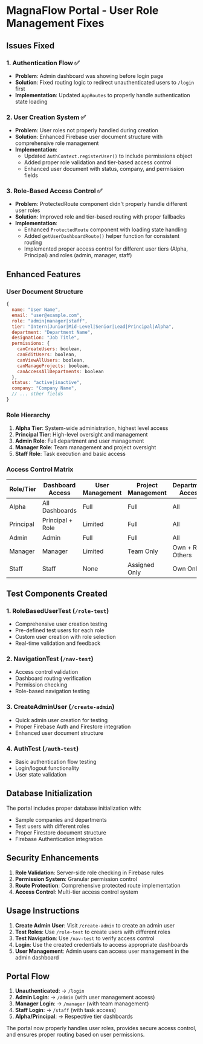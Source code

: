 # MagnaFlow Portal - User Role Management Fixes

## Issues Fixed

### 1. Authentication Flow ✅
- **Problem**: Admin dashboard was showing before login page
- **Solution**: Fixed routing logic to redirect unauthenticated users to `/login` first
- **Implementation**: Updated `AppRoutes` to properly handle authentication state loading

### 2. User Creation System ✅
- **Problem**: User roles not properly handled during creation
- **Solution**: Enhanced Firebase user document structure with comprehensive role management
- **Implementation**: 
  - Updated `AuthContext.registerUser()` to include permissions object
  - Added proper role validation and tier-based access control
  - Enhanced user document with status, company, and permission fields

### 3. Role-Based Access Control ✅
- **Problem**: ProtectedRoute component didn't properly handle different user roles
- **Solution**: Improved role and tier-based routing with proper fallbacks
- **Implementation**:
  - Enhanced `ProtectedRoute` component with loading state handling
  - Added `getUserDashboardRoute()` helper function for consistent routing
  - Implemented proper access control for different user tiers (Alpha, Principal) and roles (admin, manager, staff)

## Enhanced Features

### User Document Structure
```javascript
{
  name: "User Name",
  email: "user@example.com",
  role: "admin|manager|staff",
  tier: "Intern|Junior|Mid-Level|Senior|Lead|Principal|Alpha",
  department: "Department Name",
  designation: "Job Title",
  permissions: {
    canCreateUsers: boolean,
    canEditUsers: boolean,
    canViewAllUsers: boolean,
    canManageProjects: boolean,
    canAccessAllDepartments: boolean
  },
  status: "active|inactive",
  company: "Company Name",
  // ... other fields
}
```

### Role Hierarchy
1. **Alpha Tier**: System-wide administration, highest level access
2. **Principal Tier**: High-level oversight and management
3. **Admin Role**: Full department and user management
4. **Manager Role**: Team management and project oversight
5. **Staff Role**: Task execution and basic access

### Access Control Matrix
| Role/Tier | Dashboard Access | User Management | Project Management | Department Access |
|-----------|------------------|-----------------|-------------------|-------------------|
| Alpha     | All Dashboards   | Full            | Full              | All               |
| Principal | Principal + Role | Limited         | Full              | All               |
| Admin     | Admin            | Full            | Full              | All               |
| Manager   | Manager          | Limited         | Team Only         | Own + Read Others |
| Staff     | Staff            | None            | Assigned Only     | Own Only          |

## Test Components Created

### 1. RoleBasedUserTest (`/role-test`)
- Comprehensive user creation testing
- Pre-defined test users for each role
- Custom user creation with role selection
- Real-time validation and feedback

### 2. NavigationTest (`/nav-test`)
- Access control validation
- Dashboard routing verification
- Permission checking
- Role-based navigation testing

### 3. CreateAdminUser (`/create-admin`)
- Quick admin user creation for testing
- Proper Firebase Auth and Firestore integration
- Enhanced user document structure

### 4. AuthTest (`/auth-test`)
- Basic authentication flow testing
- Login/logout functionality
- User state validation

## Database Initialization

The portal includes proper database initialization with:
- Sample companies and departments
- Test users with different roles
- Proper Firestore document structure
- Firebase Authentication integration

## Security Enhancements

1. **Role Validation**: Server-side role checking in Firebase rules
2. **Permission System**: Granular permission control
3. **Route Protection**: Comprehensive protected route implementation
4. **Access Control**: Multi-tier access control system

## Usage Instructions

1. **Create Admin User**: Visit `/create-admin` to create an admin user
2. **Test Roles**: Use `/role-test` to create users with different roles
3. **Test Navigation**: Use `/nav-test` to verify access control
4. **Login**: Use the created credentials to access appropriate dashboards
5. **User Management**: Admin users can access user management in the admin dashboard

## Portal Flow

1. **Unauthenticated**: → `/login`
2. **Admin Login**: → `/admin` (with user management access)
3. **Manager Login**: → `/manager` (with team management)
4. **Staff Login**: → `/staff` (with task access)
5. **Alpha/Principal**: → Respective tier dashboards

The portal now properly handles user roles, provides secure access control, and ensures proper routing based on user permissions.